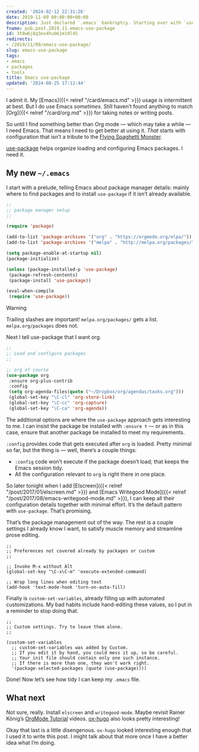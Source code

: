 ```yaml
---
created: '2024-02-12 22:31:26'
date: 2019-11-09 00:00:00+00:00
description: Just declared `.emacs` bankruptcy. Starting over with `use-package`.
fname: pub.post.2019.11.emacs-use-package
id: 3t8w6j8q3es4hub61m19l45
redirects:
- /2019/11/09/emacs-use-package/
slug: emacs-use-package
tags:
- emacs
- packages
- tools
title: Emacs use-package
updated: '2024-08-25 17:12:44'
---
```


I admit it. My [Emacs]({{< relref "/card/emacs.md" >}}) usage is intermittent at best. But I do use Emacs *sometimes*. Still haven’t found anything to match [Org]({{< relref "/card/org.md" >}}) for taking notes or writing posts.

So until I find something better than Org mode — which may take a while — I need Emacs. That means I need to get better at using it. *That* starts with configuration that isn’t a tribute to the [Flying Spaghetti Monster](http://spaghettimonster.com).

[use-package](https://github.com/jwiegly/use-package) helps organize loading and configuring Emacs packages. I need it.

## My new `~/.emacs`

I start with a prelude, telling Emacs about package manager details: mainly where to find packages and to install `use-package` if it isn’t already available.

``` lisp
;;
;; package manager setup
;;

(require 'package)

(add-to-list 'package-archives '("org" . "https://orgmode.org/elpa/"))
(add-to-list 'package-archives '("melpa" . "http://melpa.org/packages/"))

(setq package-enable-at-startup nil)
(package-initialize)

(unless (package-installed-p 'use-package)
 (package-refresh-contents)
 (package-install 'use-package))

(eval-when-compile
 (require 'use-package))
```

> [!WARNING]
> Trailing slashes are important! `melpa.org/packages/` gets a list. `melpa.org/packages` does not.

Next I tell use-package that I want org.

``` lisp
;;
;; Load and configure packages
;;

;; org of course
(use-package org
 :ensure org-plus-contrib
 :config
 (setq org-agenda-files(quote ("~/Dropbox/org/agendas/tasks.org")))
 (global-set-key "\C-cl" 'org-store-link)
 (global-set-key "\C-cc" 'org-capture)
 (global-set-key "\C-ca" 'org-agenda))
```

The additional options are where the `use-package` approach gets interesting to me. I can insist the package be installed with `:ensure t` — or as in this case, ensure that another package be installed to meet my requirements.

`:config` provides code that gets executed after `org` is loaded. Pretty minimal so far, but the thing is — well, there’s a couple things:

- `:config` code won’t execute if the package doesn’t load; that keeps the  Emacs session tidy.
- All the configuration relevant to `org` is right there in one place.

So later tonight when I add [Elscreen]({{< relref "/post/2017/01/elscreen.md" >}}) and [Emacs Writegood Mode]({{< relref "/post/2017/08/emacs-writegood-mode.md" >}}), I can keep all their configuration details together with minimal effort. It’s the default pattern with `use-package`. That’s promising.

That’s the package management out of the way. The rest is a couple settings I already know I want, to satisfy muscle memory and streamline prose editing.

``` elisp
;;
;; Preferences not covered already by packages or custom
;;

;; Invoke M-x without Alt
(global-set-key "\C-x\C-m" 'execute-extended-command)

;; Wrap long lines when editing text
(add-hook 'text-mode-hook 'turn-on-auto-fill)
```

Finally is `custom-set-variables`, already filling up with automated customizations. My bad habits include hand-editing these values, so I put in a reminder to stop doing that.

``` elisp
;;
;; Custom settings. Try to leave them alone.
;;

(custom-set-variables
  ;; custom-set-variables was added by Custom.
  ;; If you edit it by hand, you could mess it up, so be careful.
  ;; Your init file should contain only one such instance.
  ;; If there is more than one, they won't work right.
  '(package-selected-packages (quote (use-package))))
```

Done! Now let’s see how tidy I can keep my `.emacs` file.

## What next

Not sure, really. Install `elscreen` and `writegood-mode`.  Maybe revisit
Rainer König’s [OrgMode Tutorial](https://www.youtube.com/playlist?list=PLVtKhBrRV%5FZkPnBtt%5FTD1Cs9PJlU0IIdE) videos.  [ox-hugo](https://ox-hugo.scripter.co/) also looks pretty interesting!

Okay that last is a little disengenous. `ox-hugo` looked interesting enough that I used it to write this post. I might talk about that more once I have a better idea what I’m doing.